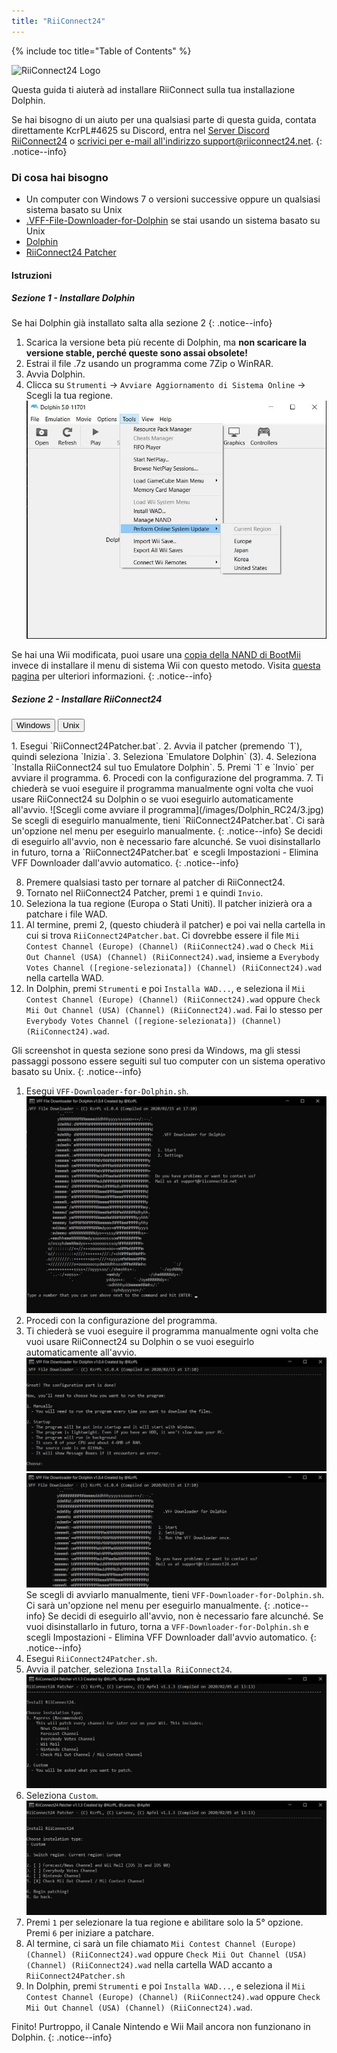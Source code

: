 ```yaml
---
title: "RiiConnect24"
---
```


{% include toc title="Table of Contents" %}

![RiiConnect24 Logo](/images/WiiRC24Logo.jpg)

Questa guida ti aiuterà ad installare RiiConnect sulla tua installazione Dolphin.

Se hai bisogno di un aiuto per una qualsiasi parte di questa guida, contata direttamente KcrPL#4625 su Discord, entra nel [Server Discord RiiConnect24](https://discord.gg/rc24) o [scrivici per e-mail all'indirizzo support@riiconnect24.net](mailto:support@riiconnect24.net).
{: .notice--info}

### Di cosa hai bisogno

* Un computer con Windows 7 o versioni successive oppure un qualsiasi sistema basato su Unix
* [.VFF-File-Downloader-for-Dolphin](https://github.com/RiiConnect24/.VFF-File-Downloader-for-Dolphin/releases) se stai usando un sistema basato su Unix
* [Dolphin](https://dolphin-emu.org/download/)
* [RiiConnect24 Patcher](https://github.com/RiiConnect24/RiiConnect24-Patcher/releases)

#### Istruzioni

##### Sezione 1 - Installare Dolphin

Se hai Dolphin già installato salta alla sezione 2
{: .notice--info}

1. Scarica la versione beta più recente di Dolphin, ma **non scaricare la versione stable, perché queste sono assai obsolete!**
2. Estrai il file .7z usando un programma come 7Zip o WinRAR.
3. Avvia Dolphin.
4. Clicca su `Strumenti` -> `Avviare Aggiornamento di Sistema Online` -> Scegli la tua regione. ![Performa Aggiornamenti di Sistema Online](/images/Dolphin_RC24/1.jpg)

Se hai una Wii modificata, puoi usare una [copia della NAND di BootMii](bootmii) invece di installare il menu di sistema Wii con questo metodo. Visita [questa pagina](https://wiki.dolphin-emu.org/index.php?title=NAND_Usage_Guide) per ulteriori informazioni.
{: .notice--info}

##### Sezione 2 - Installare RiiConnect24

<button class="tablinks btn btn--large btn--primary" id="defaultOpen" onclick="openTab(event, 'windows')">Windows</button>
<button class="tablinks btn btn--large btn--info" onclick="openTab(event, 'unix')">Unix</button>

<div id="windows" class="blanktabcontent" markdown="1">
1. Esegui `RiiConnect24Patcher.bat`.
2. Avvia il patcher (premendo `1`), quindi seleziona `Inizia`.
3. Seleziona `Emulatore Dolphin` (3).
4. Seleziona `Installa RiiConnect24 sul tuo Emulatore Dolphin`.
5. Premi `1` e `Invio` per avviare il programma.
6. Procedi con la configurazione del programma.
7. Ti chiederà se vuoi eseguire il programma manualmente ogni volta che vuoi usare RiiConnect24 su Dolphin o se vuoi eseguirlo automaticamente all'avvio. ![Scegli come avviare il programma](/images/Dolphin_RC24/3.jpg)
Se scegli di eseguirlo manualmente, tieni `RiiConnect24Patcher.bat`. Ci sarà un'opzione nel menu per eseguirlo manualmente.
{: .notice--info}
Se decidi di eseguirlo all'avvio, non è necessario fare alcunché. Se vuoi disinstallarlo in futuro, torna a `RiiConnect24Patcher.bat` e scegli Impostazioni - Elimina VFF Downloader dall'avvio automatico.
{: .notice--info}

8. Premere qualsiasi tasto per tornare al patcher di RiiConnect24.
9. Tornato nel RiiConnect24 Patcher, premi `1` e quindi `Invio`.
10. Seleziona la tua regione (Europa o Stati Uniti). Il patcher inizierà ora a patchare i file WAD.
11. Al termine, premi 2, (questo chiuderà il patcher) e poi vai nella cartella in cui si trova `RiiConnect24Patcher.bat`. Ci dovrebbe essere il file `Mii Contest Channel (Europe) (Channel) (RiiConnect24).wad` o `Check Mii Out Channel (USA) (Channel) (RiiConnect24).wad`, insieme a `Everybody Votes Channel ([regione-selezionata]) (Channel) (RiiConnect24).wad` nella cartella WAD.
12. In Dolphin, premi `Strumenti` e poi `Installa WAD...`, e seleziona il `Mii Contest Channel (Europe) (Channel) (RiiConnect24).wad` oppure `Check Mii Out Channel (USA) (Channel) (RiiConnect24).wad`. Fai lo stesso per `Everybody Votes Channel ([regione-selezionata]) (Channel) (RiiConnect24).wad`.
</div>

<div id="unix" class="blanktabcontent" markdown="1">
Gli screenshot in questa sezione sono presi da Windows, ma gli stessi passaggi possono essere seguiti sul tuo computer con un sistema operativo basato su Unix.
{: .notice--info}

1. Esegui `VFF-Downloader-for-Dolphin.sh`. ![Menù Principale](/images/Dolphin_RC24/2.jpg)
3. Procedi con la configurazione del programma.
4. Ti chiederà se vuoi eseguire il programma manualmente ogni volta che vuoi usare RiiConnect24 su Dolphin o se vuoi eseguirlo automaticamente all'avvio. ![Scegli come avviare il programma](/images/Dolphin_RC24/3.jpg)
![Esegui una volta](/images/Dolphin_RC24/4.jpg)
Se scegli di avviarlo manualmente, tieni `VFF-Downloader-for-Dolphin.sh`. Ci sarà un'opzione nel menu per eseguirlo manualmente.
{: .notice--info}
Se decidi di eseguirlo all'avvio, non è necessario fare alcunché. Se vuoi disinstallarlo in futuro, torna a `VFF-Downloader-for-Dolphin.sh` e scegli Impostazioni - Elimina VFF Downloader dall'avvio automatico.
{: .notice--info}
5. Esegui `RiiConnect24Patcher.sh`.
6. Avvia il patcher, seleziona `Installa RiiConnect24`. ![Seleziona Custom](/images/Dolphin_RC24/5.jpg)
7. Seleziona `Custom`. ![Seleziona Ceck Mii Out Channel](/images/Dolphin_RC24/6.jpg)
8. Premi `1` per selezionare la tua regione e abilitare solo la 5° opzione. Premi `6` per iniziare a patchare.
9. Al termine, ci sarà un file chiamato `Mii Contest Channel (Europe) (Channel) (RiiConnect24).wad` oppure `Check Mii Out Channel (USA) (Channel) (RiiConnect24).wad` nella cartella WAD accanto a `RiiConnect24Patcher.sh`
10. In Dolphin, premi `Strumenti` e poi `Installa WAD...`, e seleziona il `Mii Contest Channel (Europe) (Channel) (RiiConnect24).wad` oppure `Check Mii Out Channel (USA) (Channel) (RiiConnect24).wad`.
</div>

Finito! Purtroppo, il Canale Nintendo e Wii Mail ancora non funzionano in Dolphin.
{: .notice--info}

<script>
    let tabcontent = document.getElementsByClassName("blanktabcontent");
    let tablinks = document.getElementsByClassName("tablinks");

    function openTab(evt, tabName) {
        let element;

        for (element of tabcontent) {
            element.style.display = "none";
        }

        for (element of tablinks) {
            element.className = element.className.replace("btn--primary", "btn--info");
            if (!element.className.includes('btn--info'))
                element.className += " btn--info";
        }

        document.getElementById(tabName).style.display = "block";
        evt.currentTarget.className = evt.currentTarget.className.replace("btn--info", "btn--primary");
    }

    // Get the element with id="defaultOpen" and click on it
    document.getElementById("defaultOpen").click();
</script>
